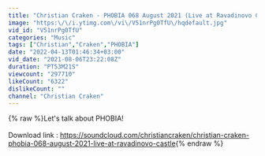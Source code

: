 ```yaml
---
title: "Christian Craken - PHOBIA 068 August 2021 (Live at Ravadinovo Castle)"
image: "https:\/\/i.ytimg.com\/vi\/V51nrPg0TfU\/hqdefault.jpg"
vid_id: "V51nrPg0TfU"
categories: "Music"
tags: ["Christian","Craken","PHOBIA"]
date: "2022-04-13T01:46:34+03:00"
vid_date: "2021-08-06T23:22:08Z"
duration: "PT53M21S"
viewcount: "297710"
likeCount: "6322"
dislikeCount: ""
channel: "Christian Craken"
---
```

{% raw %}Let's talk about PHOBIA!<br /><br />Download link : <a rel="nofollow" target="blank" href="https://soundcloud.com/christiancraken/christian-craken-phobia-068-august-2021-live-at-ravadinovo-castle">https://soundcloud.com/christiancraken/christian-craken-phobia-068-august-2021-live-at-ravadinovo-castle</a>{% endraw %}
